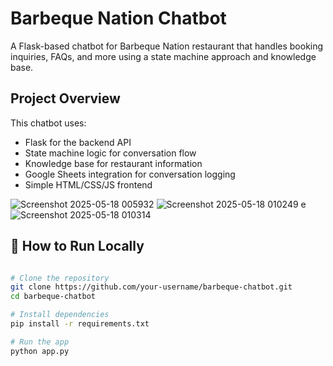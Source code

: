 # Barbeque Nation Chatbot

A Flask-based chatbot for Barbeque Nation restaurant that handles booking inquiries, FAQs, and more using a state machine approach and knowledge base.

## Project Overview

This chatbot uses:
- Flask for the backend API
- State machine logic for conversation flow
- Knowledge base for restaurant information
- Google Sheets integration for conversation logging
- Simple HTML/CSS/JS frontend



![Screenshot 2025-05-18 005932](https://github.com/user-attachments/assets/72478d28-9a6d-444e-abbf-f3630ea38b64)
![Screenshot 2025-05-18 010249](https://github.com/user-attachments/assets/afe90b74-d678-485a-9f1a-c41830dcf48f)
e
![Screenshot 2025-05-18 010314](https://github.com/user-attachments/assets/22d87b6a-bcb3-470b-8498-43f5f95cb5bc)

## 🚀 How to Run Locally
```bash

# Clone the repository
git clone https://github.com/your-username/barbeque-chatbot.git
cd barbeque-chatbot

# Install dependencies
pip install -r requirements.txt

# Run the app
python app.py
